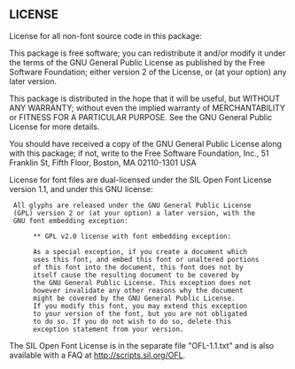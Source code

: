 LICENSE
-------

License for all non-font source code in this package:

   This package is free software; you can redistribute it and/or modify
   it under the terms of the GNU General Public License as published by
   the Free Software Foundation; either version 2 of the License, or
   (at your option) any later version.

   This package is distributed in the hope that it will be useful,
   but WITHOUT ANY WARRANTY; without even the implied warranty of
   MERCHANTABILITY or FITNESS FOR A PARTICULAR PURPOSE.  See the
   GNU General Public License for more details.

   You should have received a copy of the GNU General Public License
   along with this package; if not, write to the Free Software
   Foundation, Inc., 51 Franklin St, Fifth Floor, Boston, MA  02110-1301 USA

License for font files are dual-licensed under the SIL Open Font License version 1.1,
and under this GNU license:

     All glyphs are released under the GNU General Public License
     (GPL) version 2 or (at your option) a later version, with the
     GNU font embedding exception:

          ** GPL v2.0 license with font embedding exception:

          As a special exception, if you create a document which
          uses this font, and embed this font or unaltered portions
          of this font into the document, this font does not by
          itself cause the resulting document to be covered by
          the GNU General Public License. This exception does not
          however invalidate any other reasons why the document
          might be covered by the GNU General Public License.
          If you modify this font, you may extend this exception
          to your version of the font, but you are not obligated
          to do so. If you do not wish to do so, delete this
          exception statement from your version.

The SIL Open Font License is in the separate file "OFL-1.1.txt" and 
is also available with a FAQ at http://scripts.sil.org/OFL.
